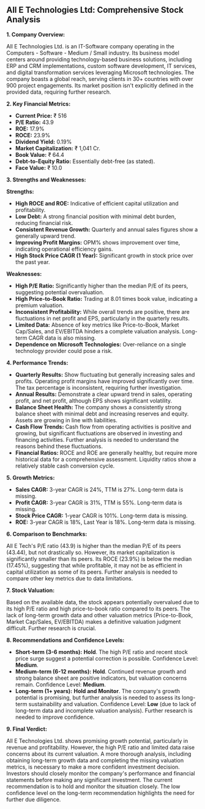 ## All E Technologies Ltd: Comprehensive Stock Analysis

**1. Company Overview:**

All E Technologies Ltd. is an IT-Software company operating in the Computers - Software - Medium / Small industry.  Its business model centers around providing technology-based business solutions, including ERP and CRM implementations, custom software development, IT services, and digital transformation services leveraging Microsoft technologies.  The company boasts a global reach, serving clients in 30+ countries with over 900 project engagements.  Its market position isn't explicitly defined in the provided data, requiring further research.


**2. Key Financial Metrics:**

* **Current Price:** ₹ 516
* **P/E Ratio:** 43.9
* **ROE:** 17.9%
* **ROCE:** 23.9%
* **Dividend Yield:** 0.19%
* **Market Capitalization:** ₹ 1,041 Cr.
* **Book Value:** ₹ 64.4
* **Debt-to-Equity Ratio:**  Essentially debt-free (as stated).
* **Face Value:** ₹ 10.0


**3. Strengths and Weaknesses:**

**Strengths:**

* **High ROCE and ROE:**  Indicative of efficient capital utilization and profitability.
* **Low Debt:**  A strong financial position with minimal debt burden, reducing financial risk.
* **Consistent Revenue Growth:**  Quarterly and annual sales figures show a generally upward trend.
* **Improving Profit Margins:** OPM% shows improvement over time, indicating operational efficiency gains.
* **High Stock Price CAGR (1 Year):**  Significant growth in stock price over the past year.


**Weaknesses:**

* **High P/E Ratio:**  Significantly higher than the median P/E of its peers, suggesting potential overvaluation.
* **High Price-to-Book Ratio:** Trading at 8.01 times book value, indicating a premium valuation.
* **Inconsistent Profitability:** While overall trends are positive, there are fluctuations in net profit and EPS, particularly in the quarterly results.
* **Limited Data:**  Absence of key metrics like Price-to-Book, Market Cap/Sales, and EV/EBITDA hinders a complete valuation analysis.  Long-term CAGR data is also missing.
* **Dependence on Microsoft Technologies:**  Over-reliance on a single technology provider could pose a risk.


**4. Performance Trends:**

* **Quarterly Results:** Show fluctuating but generally increasing sales and profits.  Operating profit margins have improved significantly over time.  The tax percentage is inconsistent, requiring further investigation.
* **Annual Results:**  Demonstrate a clear upward trend in sales, operating profit, and net profit, although EPS shows significant volatility.
* **Balance Sheet Health:**  The company shows a consistently strong balance sheet with minimal debt and increasing reserves and equity.  Assets are growing in line with liabilities.
* **Cash Flow Trends:**  Cash flow from operating activities is positive and growing, but significant fluctuations are observed in investing and financing activities.  Further analysis is needed to understand the reasons behind these fluctuations.
* **Financial Ratios:**  ROCE and ROE are generally healthy, but require more historical data for a comprehensive assessment.  Liquidity ratios show a relatively stable cash conversion cycle.


**5. Growth Metrics:**

* **Sales CAGR:**  3-year CAGR is 24%, TTM is 27%.  Long-term data is missing.
* **Profit CAGR:** 3-year CAGR is 31%, TTM is 55%. Long-term data is missing.
* **Stock Price CAGR:** 1-year CAGR is 101%.  Long-term data is missing.
* **ROE:** 3-year CAGR is 18%, Last Year is 18%. Long-term data is missing.


**6. Comparison to Benchmarks:**

All E Tech's P/E ratio (43.9) is higher than the median P/E of its peers (43.44), but not drastically so.  However, its market capitalization is significantly smaller than its peers.  Its ROCE (23.9%) is below the median (17.45%), suggesting that while profitable, it may not be as efficient in capital utilization as some of its peers.  Further analysis is needed to compare other key metrics due to data limitations.


**7. Stock Valuation:**

Based on the available data, the stock appears potentially overvalued due to its high P/E ratio and high price-to-book ratio compared to its peers.  The lack of long-term growth data and other valuation metrics (Price-to-Book, Market Cap/Sales, EV/EBITDA) makes a definitive valuation judgment difficult.  Further research is crucial.


**8. Recommendations and Confidence Levels:**

* **Short-term (3-6 months):**  **Hold**.  The high P/E ratio and recent stock price surge suggest a potential correction is possible.  Confidence Level: **Medium**.
* **Medium-term (6-12 months):**  **Hold**.  Continued revenue growth and strong balance sheet are positive indicators, but valuation concerns remain.  Confidence Level: **Medium**.
* **Long-term (1+ years):**  **Hold and Monitor**.  The company's growth potential is promising, but further analysis is needed to assess its long-term sustainability and valuation.  Confidence Level: **Low** (due to lack of long-term data and incomplete valuation analysis).  Further research is needed to improve confidence.


**9. Final Verdict:**

All E Technologies Ltd. shows promising growth potential, particularly in revenue and profitability.  However, the high P/E ratio and limited data raise concerns about its current valuation.  A more thorough analysis, including obtaining long-term growth data and completing the missing valuation metrics, is necessary to make a more confident investment decision.  Investors should closely monitor the company's performance and financial statements before making any significant investment.  The current recommendation is to hold and monitor the situation closely.  The low confidence level on the long-term recommendation highlights the need for further due diligence.
